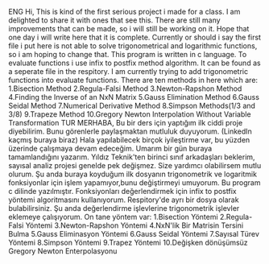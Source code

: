 ENG
Hi,
This is kind of the first serious project i made for a class.
I am delighted to share it with ones that see this.
There are still many improvements that can be made, so i will still be working on it. Hope that one day i will write here that it is complete.
Currently or should i say the first file i put here is not able to solve trigonometrical and logarithmic functions, so i am hoping to change that.
This program is written in c language.
To evaluate functions i use infix to postfix method algorithm. It can be found as a seperate file in the respitory.
I am currently trying to add trigonometric functions into evaluate functions.
There are ten methods in here which are:
1.Bisection Method
2.Regula-Falsi Method
3.Newton-Rapshon Method
4.Finding the Inverse of an NxN Matrix
5.Gauss Elimination Method
6.Gauss Seidal Method
7.Numerical Derivative Method
8.Simpson  Methods(1/3 and 3/8)
9.Trapeze Method
10.Gregory Newton Interpolation Without Variable Transformation
TUR
MERHABA,
Bu bir ders için yaptığım ilk ciddi proje diyebilirim.
Bunu görenlerle paylaşmaktan mutluluk duyuyorum. (LinkedIn kaçmış buraya biraz)
Hala yapılabilecek birçok iyileştirme var, bu yüzden üzerinde çalışmaya devam edeceğim. Umarım bir gün buraya tamamlandığını yazarım.
Yıldız Teknik'ten birinci sınıf arkadaşları beklerim, sayısal analiz projesi genelde pek değişmez. Size yardımcı olabilirsem mutlu olurum.
Şu anda buraya koyduğum ilk dosyanın trigonometrik ve logaritmik fonksiyonlar için işlem yapamıyor,bunu değiştirmeyi umuyorum.
Bu program c dilinde yazılmıştır.
Fonksiyonları değerlendirmek için infix to postfix yöntemi algoritmasını kullanıyorum. Respitory'de ayrı bir dosya olarak bulabilirsiniz.
Şu anda değerlendirme işlevlerine trigonometrik işlevler eklemeye çalışıyorum.
On tane yöntem var:
1.Bisection Yöntemi
2.Regula-Falsi Yöntemi
3.Newton-Rapshon Yöntemi
4.NxN'lik Bir Matrisin Tersini Bulma
5.Gauss Eliminasyon Yöntemi
6.Gauss Seidal Yöntemi
7.Sayısal Türev Yöntemi
8.Simpson  Yöntemi
9.Trapez Yöntemi
10.Değişken dönüşümsüz Gregory Newton Enterpolasyonu
